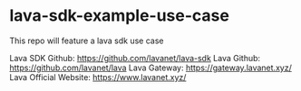 # lava-sdk-example-use-case
This repo will feature a lava sdk use case 

Lava SDK Github:       https://github.com/lavanet/lava-sdk
Lava Github:           https://github.com/lavanet/lava
Lava Gateway:          https://gateway.lavanet.xyz/
Lava Official Website: https://www.lavanet.xyz/

